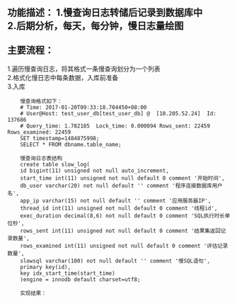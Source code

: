 功能描述：
1.慢查询日志转储后记录到数据库中 <br>
2.后期分析，每天，每分钟，慢日志量绘图 <br>
<br>
主要流程：
---
1.遍历慢查询日志，将其格式一条慢查询划分为一个列表 <br>
2.格式化慢日志中每条数据，入库前准备<br>
3.入库 <br>

		慢查询格式如下：
		# Time: 2017-01-20T09:33:18.704450+08:00
		# User@Host: test_user_db[test_user_db] @  [10.205.52.24]  Id: 137686
		# Query_time: 1.782185  Lock_time: 0.000094 Rows_sent: 22459  Rows_examined: 22459
		SET timestamp=1484875998;
		SELECT * FROM dbname.table_name;

		慢查询日志表结构
		create table slow_log(
		id bigint(11) unsigned not null auto_increment,
		start_time int(11) unsigned not null default 0 comment '开始时间',
		db_user varchar(20) not null default '' comment '程序连接数据库用户名',
		app_ip varchar(15) not null default '' comment '应用服务器IP',
		thread_id int(11) unsigned not null default 0 comment '线程id',
		exec_duration decimal(8,6) not null default 0 comment 'SQL执行时长单位秒',
		rows_sent int(11) unsigned not null default 0 comment '结果集返回记录数量',
		rows_examined int(11) unsigned not null default 0 comment '评估记录数量',
		slowsql varchar(100) not null default '' comment '慢SQL语句',
		primary key(id),
		key idx_start_time(start_time)
		)engine = innodb default charset=utf8;

		实现结果：


